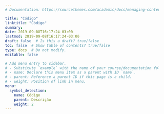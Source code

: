 ```yaml
---
# Documentation: https://sourcethemes.com/academic/docs/managing-content/

title: "Código"
linktitle: "Código"
summary:
date: 2019-09-08T16:17:24-03:00
lastmod: 2019-09-08T16:17:24-03:00
draft: false  # Is this a draft? true/false
toc: false  # Show table of contents? true/false
type: docs  # Do not modify.
editable: false

# Add menu entry to sidebar.
# - Substitute `example` with the name of your course/documentation folder.
# - name: Declare this menu item as a parent with ID `name`.
# - parent: Reference a parent ID if this page is a child.
# - weight: Position of link in menu.
menu:
  symbol_detection:
    name: Código
    parent: Descrição
    weight: 2
---
```

